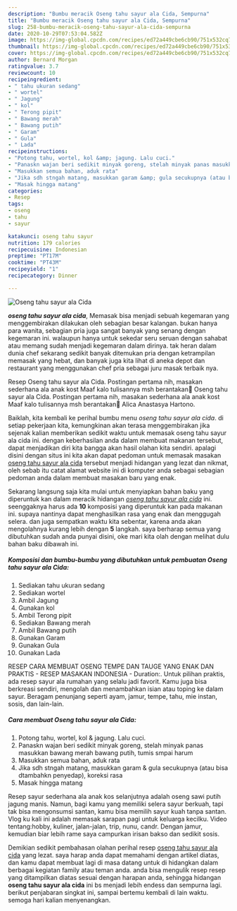 ```yaml
---
description: "Bumbu meracik Oseng tahu sayur ala Cida, Sempurna"
title: "Bumbu meracik Oseng tahu sayur ala Cida, Sempurna"
slug: 258-bumbu-meracik-oseng-tahu-sayur-ala-cida-sempurna
date: 2020-10-29T07:53:04.582Z
image: https://img-global.cpcdn.com/recipes/ed72a449cbe6cb90/751x532cq70/oseng-tahu-sayur-ala-cida-foto-resep-utama.jpg
thumbnail: https://img-global.cpcdn.com/recipes/ed72a449cbe6cb90/751x532cq70/oseng-tahu-sayur-ala-cida-foto-resep-utama.jpg
cover: https://img-global.cpcdn.com/recipes/ed72a449cbe6cb90/751x532cq70/oseng-tahu-sayur-ala-cida-foto-resep-utama.jpg
author: Bernard Morgan
ratingvalue: 3.7
reviewcount: 10
recipeingredient:
- " tahu ukuran sedang"
- " wortel"
- " Jagung"
- " kol"
- " Terong pipit"
- " Bawang merah"
- " Bawang putih"
- " Garam"
- " Gula"
- " Lada"
recipeinstructions:
- "Potong tahu, wortel, kol &amp; jagung. Lalu cuci."
- "Panaskn wajan beri sedikit minyak goreng, stelah minyak panas masukkan bawang merah bawang putih, tumis smpai harum"
- "Masukkan semua bahan, aduk rata"
- "Jika sdh stngah matang, masukkan garam &amp; gula secukupnya (atau bisa dtambahkn penyedap), koreksi rasa"
- "Masak hingga matang"
categories:
- Resep
tags:
- oseng
- tahu
- sayur

katakunci: oseng tahu sayur 
nutrition: 179 calories
recipecuisine: Indonesian
preptime: "PT17M"
cooktime: "PT43M"
recipeyield: "1"
recipecategory: Dinner

---
```



![Oseng tahu sayur ala Cida](https://img-global.cpcdn.com/recipes/ed72a449cbe6cb90/751x532cq70/oseng-tahu-sayur-ala-cida-foto-resep-utama.jpg)

<b><i>oseng tahu sayur ala cida</i></b>, Memasak bisa menjadi sebuah kegemaran yang menggembirakan dilakukan oleh sebagian besar kalangan. bukan hanya para wanita, sebagian pria juga sangat banyak yang senang dengan kegemaran ini. walaupun hanya untuk sekedar seru seruan dengan sahabat atau memang sudah menjadi kegemaran dalam dirinya. tak heran dalam dunia chef sekarang sedikit banyak ditemukan pria dengan ketrampilan memasak yang hebat, dan banyak juga kita lihat di aneka depot dan restaurant yang menggunakan chef pria sebagai juru masak terbaik nya.

Resep Oseng tahu sayur ala Cida. Postingan pertama nih, masakan sederhana ala anak kost Maaf kalo tulisannya msh berantakan🙏 Oseng tahu sayur ala Cida. Postingan pertama nih, masakan sederhana ala anak kost Maaf kalo tulisannya msh berantakan🙏 Alica Anastasya Hartono.

Baiklah, kita kembali ke perihal bumbu menu <i>oseng tahu sayur ala cida</i>. di setiap pekerjaan kita, kemungkinan akan terasa menggembirakan jika sejenak kalian memberikan sedikit waktu untuk memasak oseng tahu sayur ala cida ini. dengan keberhasilan anda dalam membuat makanan tersebut, dapat menjadikan diri kita bangga akan hasil olahan kita sendiri. apalagi disini dengan situs ini kita akan dapat pedoman untuk memasak masakan <u>oseng tahu sayur ala cida</u> tersebut menjadi hidangan yang lezat dan nikmat, oleh sebab itu catat alamat website ini di komputer anda sebagai sebagian pedoman anda dalam membuat masakan baru yang enak.


Sekarang langsung saja kita mulai untuk menyiapkan bahan baku yang diperuntuk kan dalam meracik hidangan <u><i>oseng tahu sayur ala cida</i></u> ini. seenggaknya harus ada <b>10</b> komposisi yang diperuntuk kan pada makanan ini. supaya nantinya dapat menghasilkan rasa yang enak dan menggugah selera. dan juga sempatkan waktu kita sebentar, karena anda akan mengolahnya kurang lebih dengan <b>5</b> langkah. saya berharap semua yang dibutuhkan sudah anda punyai disini, oke mari kita olah dengan melihat dulu bahan baku dibawah ini.

<!--inarticleads1-->

##### Komposisi dan bumbu-bumbu yang dibutuhkan untuk pembuatan Oseng tahu sayur ala Cida:

1. Sediakan  tahu ukuran sedang
1. Sediakan  wortel
1. Ambil  Jagung
1. Gunakan  kol
1. Ambil  Terong pipit
1. Sediakan  Bawang merah
1. Ambil  Bawang putih
1. Gunakan  Garam
1. Gunakan  Gula
1. Gunakan  Lada


RESEP CARA MEMBUAT OSENG TEMPE DAN TAUGE YANG ENAK DAN PRAKTIS - RESEP MASAKAN INDONESIA - Duration:. Untuk pilihan praktis, ada resep sayur ala rumahan yang selalu jadi favorit. Kamu juga bisa berkreasi sendiri, mengolah dan menambahkan isian atau toping ke dalam sayur. Beragam penunjang seperti ayam, jamur, tempe, tahu, mie instan, sosis, dan lain-lain. 

<!--inarticleads2-->

##### Cara membuat Oseng tahu sayur ala Cida:

1. Potong tahu, wortel, kol &amp; jagung. Lalu cuci.
1. Panaskn wajan beri sedikit minyak goreng, stelah minyak panas masukkan bawang merah bawang putih, tumis smpai harum
1. Masukkan semua bahan, aduk rata
1. Jika sdh stngah matang, masukkan garam &amp; gula secukupnya (atau bisa dtambahkn penyedap), koreksi rasa
1. Masak hingga matang


Resep sayur sederhana ala anak kos selanjutnya adalah oseng sawi putih jagung manis. Namun, bagi kamu yang memiliki selera sayur berkuah, tapi tak bisa mengonsumsi santan, kamu bisa memilih sayur kuah tanpa santan. Vlog ku kali ini adalah memasak sarapan pagi untuk keluarga kecilku. Video tentang:hobby, kuliner, jalan-jalan, trip, nunu, candr. Dengan jamur, kemudian biar lebih rame saya campurkan irisan bakso dan sedikit sosis. 

Demikian sedikit pembahasan olahan perihal resep <u>oseng tahu sayur ala cida</u> yang lezat. saya harap anda dapat memahami dengan artikel diatas, dan kamu dapat membuat lagi di masa datang untuk di hidangkan dalam berbagai kegiatan family atau teman anda. anda bisa mengulik resep resep yang ditampilkan diatas sesuai dengan harapan anda, sehingga hidangan <b>oseng tahu sayur ala cida</b> ini bs menjadi lebih endess dan sempurna lagi. berikut penjabaran singkat ini, sampai bertemu kembali di lain waktu. semoga hari kalian menyenangkan.
